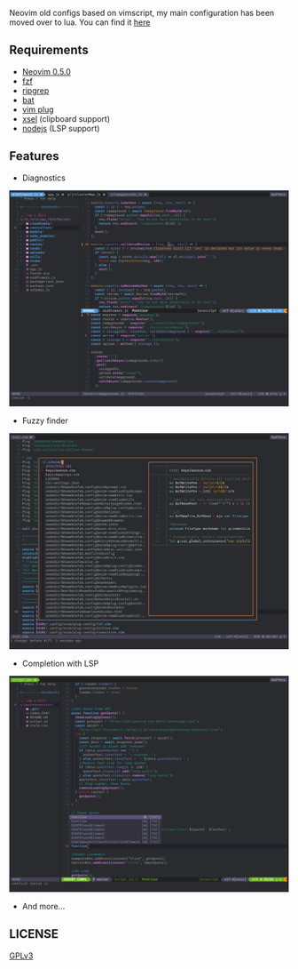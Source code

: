 Neovim old configs based on vimscript, my main configuration has been moved over to lua. You can find it [here](https://github.com/rafamadriz/dotfiles/tree/main/.config/nvim)

## Requirements

- [Neovim 0.5.0](https://github.com/neovim/neovim/releases/tag/nightly)
- [fzf](https://github.com/junegunn/fzf)
- [ripgrep](https://github.com/BurntSushi/ripgrep)
- [bat](https://github.com/sharkdp/bat)
- [vim plug](https://github.com/junegunn/vim-plug)
- [xsel](http://www.kfish.org/software/xsel/) (clipboard support)
- [nodejs](https://nodejs.org/en/download/) (LSP support)

## Features

- Diagnostics

![NEOVIM Demo](./utils/media/demo.png)

- Fuzzy finder

![NEOVIM Demo2](./utils/media/demo2.png)

- Completion with LSP

![NEOVIM Completion](./utils/media/completion.png)

- And more...

## LICENSE

[GPLv3](https://github.com/rafamadriz/nvim-old/blob/master/LICENSE)
